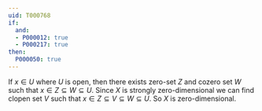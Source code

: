 ```yaml
---
uid: T000768
if:
  and:
  - P000012: true
  - P000217: true
then:
  P000050: true
---
```


If $x\in U$ where $U$ is open, then there exists zero-set $Z$ and cozero set $W$ such that $x\in Z\subseteq W\subseteq U$. Since $X$ is strongly zero-dimensional we can find clopen set $V$ such that $x\in Z\subseteq V\subseteq W\subseteq U$. So $X$ is zero-dimensional.
